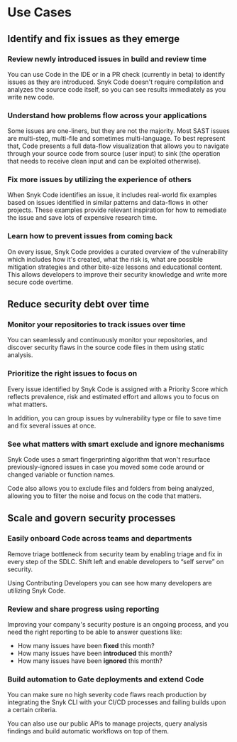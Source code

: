 # Use Cases

## Identify and fix issues as they emerge

### Review newly introduced issues in build and review time

You can use Code in the IDE or in a PR check (currently in beta) to identify issues as they are introduced. Snyk Code doesn't require compilation and analyzes the source code itself, so you can see results immediately as you write new code.

### Understand how problems flow across your applications

Some issues are one-liners, but they are not the majority. Most SAST issues are multi-step, multi-file and sometimes multi-language. To best represent that, Code presents a full data-flow visualization that allows you to navigate through your source code from source (user input) to sink (the operation that needs to receive clean input and can be exploited otherwise).

### Fix more issues by utilizing the experience of others

When Snyk Code identifies an issue, it includes real-world fix examples based on issues identified in similar patterns and data-flows in other projects. These examples provide relevant inspiration for how to remediate the issue and save lots of expensive research time.

### Learn how to prevent issues from coming back

On every issue, Snyk Code provides a curated overview of the vulnerability which includes how it's created, what the risk is, what are possible mitigation strategies and other bite-size lessons and educational content. This allows developers to improve their security knowledge and write more secure code overtime.

## Reduce security debt over time

### Monitor your repositories to track issues over time

You can seamlessly and continuously monitor your repositories, and discover security flaws in the source code files in them using static analysis.

### Prioritize the right issues to focus on

Every issue identified by Snyk Code is assigned with a Priority Score which reflects prevalence, risk and estimated effort and allows you to focus on what matters.

In addition, you can group issues by vulnerability type or file to save time and fix several issues at once.

### See what matters with smart exclude and ignore mechanisms

Snyk Code uses a smart fingerprinting algorithm that won't resurface previously-ignored issues in case you moved some code around or changed variable or function names.

Code also allows you to exclude files and folders from being analyzed, allowing you to filter the noise and focus on the code that matters.

## Scale and govern security processes

### Easily onboard Code across teams and departments

Remove triage bottleneck from security team by enabling triage and fix in every step of the SDLC. Shift left and enable developers to “self serve” on security.

Using Contributing Developers you can see how many developers are utilizing Snyk Code.

### Review and share progress using reporting

Improving your company's security posture is an ongoing process, and you need the right reporting to be able to answer questions like:

* How many issues have been **fixed** this month?
* How many issues have been **introduced** this month?
* How many issues have been **ignored** this month?

### Build automation to Gate deployments and extend Code

You can make sure no high severity code flaws reach production by integrating the Snyk CLI with your CI/CD processes and failing builds upon a certain criteria.

You can also use our public APIs to manage projects, query analysis findings and build automatic workflows on top of them.
